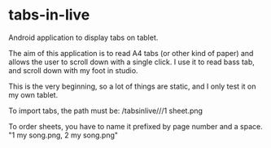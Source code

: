 tabs-in-live
============

Android application to display tabs on tablet.

The aim of this application is to read A4 tabs (or other kind of paper) and allows the user to scroll down with a single click.
I use it to read bass tab, and scroll down with my foot in studio.

This is the very beginning, so a lot of things are static, and I only test it on my own tablet.

To import tabs, the path must be: <sdcard>/tabsinlive/<concertName>/<tabName>/1 sheet.png

To order sheets, you have to name it prefixed by page number and a space. "1 my song.png, 2 my song.png"